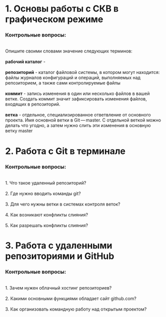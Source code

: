 # 1. Основы работы с СКВ в графическом режиме #
### Контрольные вопросы: ###
<br> Опишите своими словами значение следующих терминов: </br>
<br> **рабочий каталог** - </br>
<br> **репозиторий** - каталог файловой системы, в котором могут находится: файлы журналов конфигураций и операций, выполняемых над репозиторием, а также сами контролируемые файлы</br>
<br> **коммит** - запись изменения в один или несколько файлов в вашей ветке. Создать коммит значит зафиксировать изменения файлов, входящих в репозиторий. </br>
<br> **ветка** - отдельное, специализированное ответвление от основного проекта. Имя основной ветки в Git — master. С отдельной веткой можно делать что угодно, а затем нужно слить эти изменения в основную ветку master </br>
# 2. Работа с Git в терминале #
### Контрольные вопросы: ###
<br> 1. Что такое удаленный репозиторий? </br>
<br> 2. Где нужно вводить команды git? </br>
<br> 3. Для чего нужны ветки в системах контроля веток? </br>
<br> 4. Как возникают конфликты слияния? </br>
<br> 5. Как разрешать конфликты слияния? </br>
# 3. Работа с удаленными репозиториями и GitHub #
### Контрольные вопросы: ###
<br> 1. Зачем нужен облачный хостинг репозиториев? </br>
<br> 2. Какими основными функциями обладает сайт github.com? </br>
<br> 3. Как организовать командную работу над открытым проектом? </br>
